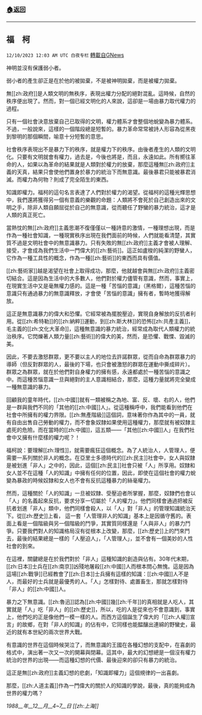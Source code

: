 ###  [:house:返回](README.md)
---


## 福　柯
`12/10/2023 12:03 AM UTC 白夜专栏` [轉載自GNews](https://gnews.org/articles/2091263)

         


神明並沒有保護弱小者。

弱小者的產生卻正是在於他的被拋棄，不是被神明拋棄，而是被權力拋棄。

無[[zh:政府]]是人類文明的無秩序，表現出權力分配的絕對混亂。這時候，自然的秩序便出現了。然而，對一個已經文明化的人來說，這卻是一場由暴力取代權力的過程。

只有一個社會決意放棄自己已取得的文明，權力體系才會整個地蛻變為暴力體系。不過，一般說來，這樣的一個階段總是短暫的。暴力革命常常被詩人形容為從黑夜到黎明的那個瞬間，喻意十分短暫的意思。

社會秩序表現出不是暴力下的秩序，就是權力下的秩序。由後者產生的人類的文明化。只要有文明就會有權力，過去是，今後也將是，而且，永遠如此。所有嚮往革命的人，如果以為革命的結果就是人類對於權力的放棄，那麼這種無[[zh:政府]]主義的天真，結果只會使他們置身於暴力的統治下而無意識。最後暴君只能被暴君消滅。而權力為何物？則成了完全陌生的東西。

知識即權力。福柯的這句名言表達了人們對於權力的渴望。從福柯的這種光輝思想中，我們還將獲得另一個有意義的樂觀的命題：人類將不會死於自己創造出來的文明之手，除非人類自願屈從於自己的無意識，從而聽任了野蠻的暴力統治，這才是人類的真正死亡。

當熱忱的無[[zh:政府]]主義思潮不復僅僅以一種詩意的激情，一種理想出現，而是作為一種社會知識，一種現實秩序出現在我們面前的時候，人們就能看清楚，其實質不過是文明社會中的無意識暴力。只有失敗的無[[zh:政府]]主義才會被人理解、接受，才會成為我們生活中一門偉大的[[zh:藝術]]。這正如盧梭的純潔的野蠻人，它作為一種工具性的概念，作為一種[[zh:藝術]]的東西而具有價值。

[[zh:藝術家]]越是渴望在社會上取得成功，那麼，他就越會與無[[zh:政府]]主義密切結合。這是因為生活中的大多數人，他們對於權力儘管有意識，然而，事實上，在現實生活中又是毫無權力感的。這是一種「苦惱的意識」（黑格爾），這種苦惱的意識只有通過暴力的無意識釋放，才會使「苦惱的意識」擁有者，暫時地獲得解放。

這正是無意識暴力的偉大和恐懼。它經常被為擺脫壓迫，實現自身解放的反抗者利用。從[[zh:希特勒]]的[[zh:納粹]]運動，到[[zh:斯大林]]的恐怖[[zh:共產主義]]，毛主義的[[zh:文化大革命]]，這種無意識的暴力統治，經常成為取代人類權力的統治秩序。它閃爍著人類力量[[zh:藝術]]的偉大的美，然而，是恐懼、戰慄、毀滅的美。

因此，不要去激怒群眾，更不要以主人的地位去許諾群眾，從而自命為群眾暴力的導師（但反對群眾的人，最後的下場，也只會被激怒的群眾在運動中撕成碎片）。群眾之為群眾，就在於他們對自身權力的擁有感，永遠都處於一種苦惱的意識之中。而這種苦惱意識一旦與絕對的主人意識相結合，那麼，這種力量就將完全變成一種無意識的暴力。

回顧我的童年時代，[[zh:中國]]就有一類被稱之為地、富、反、壞、右的人，他們是一群與我們不同的「其他的[[zh:中國]]人」。從這種稱呼中，我們能看到他們在社會中所擁有的權力界限。[[zh:無產階級]]這個詞，意味著你作為其中的一員，就有自由出售自己勞動的權力，而不會象奴隸如果使用這種權力，那麼就有被奴隸主處死的危險。而在當時的[[zh:中國]]，這五類——「其他[[zh:中國]]人」在我們社會中又擁有什麼樣的權力呢？！

福柯說：要理解[[zh:理性]]，就需要瘋狂這個概念。為了人統治人，人管理人，便需要一系列關於非人的概念。在亞里士多德時代的[[zh:民主]]社會中，女人與奴隸是被划進「非人」之中的，因此，這個[[zh:民主]]社會只被「人」所享用。奴隸和女人並不在這種「人的知識」中擁有任何的位置，因此，即使在這個社會的權力蛻變為暴政的時候奴隸和女人也不會有反抗這種暴力的絲毫權力。

然而，這種關於「人的知識」一旦被奴隸、受壓迫者所掌握，那麼，奴隸們也會以「人」的名義起來反抗，要求分享一切屬於「人的權力」。他們同樣會通過把被反抗者划進「非人」類中，他們同樣會殺人，以「人」對「非人」的管理知識統治天下。從[[zh:歷史]]上看， 這一套「人管理非人的知識」基本上是因循守舊的。表面上看是一個階級與另一個階級的鬥爭，其實質同樣還是「人與非人」的暴力鬥爭。只要我們對人的知識格局沒有從根本上改變，那麼，[[zh:歷史]]上的鬥來鬥去，最後的結果總是一樣的「人壓迫人」，「人管理人」，並不會有一個美妙的人性社會的到來。

在這裡，關鍵總是在於我們對於「非人」這種知識的創造與佔有。30年代末期，[[zh:日本]]士兵在[[zh:南京]]凶殘地屠殺[[zh:中國]]人而根本問心無愧。這是因為這場[[zh:戰爭]]已經教會了[[zh:日本]]士兵擁有這樣的知識：[[zh:中國]]人不是人，而最好的士兵就是最優秀的人。「人」怎樣對待、處置畜生，那就怎樣對待「非人」的[[zh:中國]]人。

暴力之下無意識。[[zh:魯迅]]認為[[zh:中國]]幾[[zh:千年]]的真相就是人吃人，其實就是「人」吃「非人」的[[zh:歷史]]，所以，吃的人是從來也不會意識到，事實上，他們吃的正是像他們一模一樣的人。而西方這個誕生了偉大的「[[zh:人權]]宣言」的故鄉，在對「非人的知識」的佔有中，它同樣也能醖釀出連綿的野蠻史，最近的就有本世紀的兩次世界大戰。

有意識的世界在這個時候哭泣了，而無意識的王國在各種幻想的支配中，在喜劇的格式中，演出著一次又一次的開幕與閉幕。這其中，最大的幻想總是一個沒有權力統治的世界的出現——而這種幻想的代價、最後迎來的卻只有暴力的統治。

這正是無[[zh:政府]]主義幻想的悲劇，「知識即權力」這個規律的一出喜劇。

那麼，[[zh:人道主義]]作為一門偉大的關於人的知識的學說，最後，真的能夠成為世界的權力嗎？

_1988__年__12__月__4~7__日_ _[[zh:上海]]_
